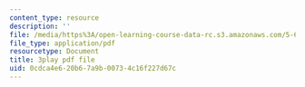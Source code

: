 ```yaml
---
content_type: resource
description: ''
file: /media/https%3A/open-learning-course-data-rc.s3.amazonaws.com/5-60-thermodynamics-kinetics-spring-2008/0cdca4e620b67a9b00734c16f227d67c_6kBqi9vVC6s.pdf
file_type: application/pdf
resourcetype: Document
title: 3play pdf file
uid: 0cdca4e6-20b6-7a9b-0073-4c16f227d67c
---
```

